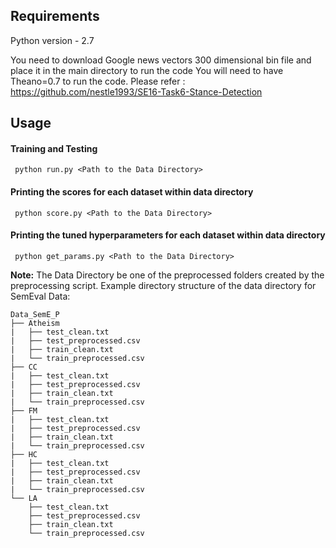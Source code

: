 ## Requirements
Python version - 2.7

You need to download Google news vectors 300 dimensional bin file and place 
it in the main directory to run the code
You will need to have Theano=0.7 to run the code. Please refer : https://github.com/nestle1993/SE16-Task6-Stance-Detection

## Usage 
#### Training and Testing    
	 python run.py <Path to the Data Directory>
#### Printing the scores for each dataset within data directory    
	 python score.py <Path to the Data Directory>
#### Printing the tuned hyperparameters for each dataset within data directory    
	 python get_params.py <Path to the Data Directory>

**Note:** The Data Directory be one of the preprocessed folders created by the preprocessing script.
Example directory structure of the data directory for SemEval Data:
			
	Data_SemE_P
	├── Atheism
	|   ├── test_clean.txt
	|   ├── test_preprocessed.csv
	|   ├── train_clean.txt
	|   └── train_preprocessed.csv
	├── CC
	|   ├── test_clean.txt
	|   ├── test_preprocessed.csv
	|   ├── train_clean.txt
	|   └── train_preprocessed.csv
	├── FM
	|   ├── test_clean.txt
	|   ├── test_preprocessed.csv
	|   ├── train_clean.txt
	|   └── train_preprocessed.csv
	├── HC
	|   ├── test_clean.txt
	|   ├── test_preprocessed.csv
	|   ├── train_clean.txt
	|   └── train_preprocessed.csv
	└── LA
	    ├── test_clean.txt
	    ├── test_preprocessed.csv
	    ├── train_clean.txt
	    └── train_preprocessed.csv
